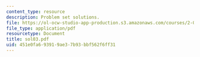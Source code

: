 ```yaml
---
content_type: resource
description: Problem set solutions.
file: https://ol-ocw-studio-app-production.s3.amazonaws.com/courses/2-004-systems-modeling-and-control-ii-fall-2007/451e0fa693919ae37b93bbf562f6ff31_sol03.pdf
file_type: application/pdf
resourcetype: Document
title: sol03.pdf
uid: 451e0fa6-9391-9ae3-7b93-bbf562f6ff31
---
```

